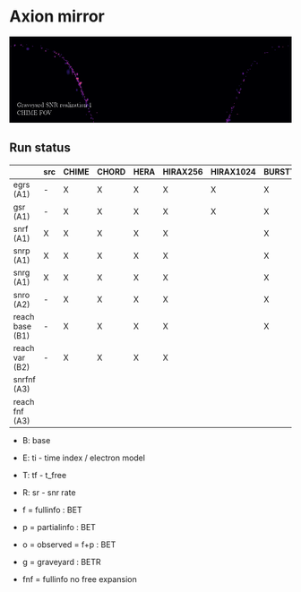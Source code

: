 # Axion mirror

![](outputs/graveyard_samples.gif)

## Run status
|                 |  src  | CHIME | CHORD | HERA  | HIRAX256 | HIRAX1024 | BURSTT256 | BURSTT2048 |
|-----------------|-------|-------|-------|-------|----------|-----------|-----------|------------|
| egrs (A1)       |   -   |   X   |   X   |   X   |    X     |     X     |     X     |     X      |
| gsr  (A1)       |   -   |   X   |   X   |   X   |    X     |     X     |     X     |     X      |
| snrf (A1)       |   X   |   X   |   X   |   X   |    X     |           |     X     |            |
| snrp (A1)       |   X   |   X   |   X   |   X   |    X     |           |     X     |            |
| snrg (A1)       |   X   |   X   |   X   |   X   |    X     |           |     X     |            |
| snro (A2)       |   -   |   X   |   X   |   X   |    X     |           |     X     |            |
| reach base (B1) |   -   |   X   |   X   |   X   |    X     |           |     X     |            |
| reach var (B2)  |   -   |   X   |   X   |   X   |    X     |           |           |            |
| snrfnf (A3)     |       |       |       |       |          |           |           |            |
| reach fnf (A3)  |       |       |       |       |          |           |           |            |

- B: base
- E: ti - time index / electron model
- T: tf - t_free
- R: sr - snr rate

- f = fullinfo : BET
- p = partialinfo : BET
- o = observed = f+p : BET
- g = graveyard : BETR
- fnf = fullinfo no free expansion